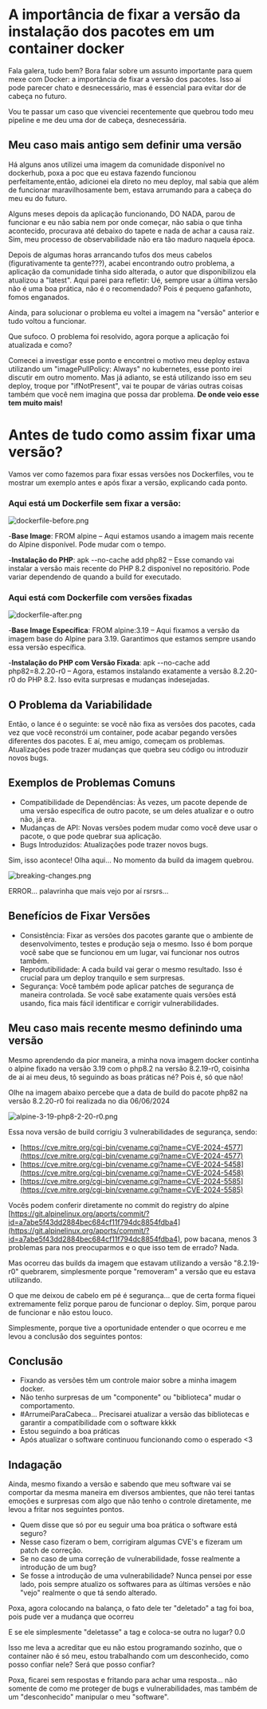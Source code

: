 # A importância de fixar a versão da instalação dos pacotes em um container docker

Fala galera, tudo bem? Bora falar sobre um assunto importante para quem mexe com Docker: a importância de fixar a versão dos pacotes. Isso aí pode parecer chato e desnecessário, mas é essencial para evitar dor de cabeça no futuro.

Vou te passar um caso que vivenciei recentemente que quebrou todo meu pipeline e me deu uma dor de cabeça, desnecessária.

## Meu caso mais antigo sem definir uma versão
Há alguns anos utilizei uma imagem da comunidade disponível no dockerhub, poxa a poc que eu estava fazendo funcionou perfeitamente,então, adicionei ela direto no meu deploy, mal sabia que além de funcionar maravilhosamente bem, estava arrumando para a cabeça do meu eu do futuro. 

Alguns meses depois da aplicação funcionando, DO NADA, parou de funcionar e eu não sabia nem por onde começar, não sabia o que tinha acontecido, procurava até debaixo do tapete e nada de achar a causa raiz. Sim, meu processo de observabilidade não era tão maduro naquela época.

Depois de algumas horas arrancando tufos dos meus cabelos (figurativamente ta gente???), acabei encontrando outro problema, a aplicação da comunidade tinha sido alterada, o autor que disponibilizou ela atualizou a "latest". Aqui parei para refletir: Ué, sempre usar a última versão não é uma boa prática, não é o recomendado? Pois é pequeno gafanhoto, fomos enganados.

Ainda, para solucionar o problema eu voltei a imagem na "versão" anterior e tudo voltou a funcionar.

Que sufoco. O problema foi resolvido, agora porque a aplicação foi atualizada e como? 

Comecei a investigar esse ponto e encontrei o motivo meu deploy estava utilizando um "imagePullPolicy: Always" no kubernetes, esse ponto irei discutir em outro momento. Mas já adianto, se está utilizando isso em seu deploy, troque por "ifNotPresent", vai te poupar de várias outras coisas também que você nem imagina que possa dar problema. **De onde veio esse tem muito mais!**

# Antes de tudo como assim fixar uma versão?

Vamos ver como fazemos para fixar essas versões nos Dockerfiles, vou te mostrar um exemplo antes e após fixar a versão, explicando cada ponto.

### Aqui está um Dockerfile sem fixar a versão:

![dockerfile-before.png](./dockerfile-before.png)

-**Base Image**: FROM alpine – Aqui estamos usando a imagem mais recente do Alpine disponível. Pode mudar com o tempo.

-**Instalação do PHP**: apk --no-cache add php82 – Esse comando vai instalar a versão mais recente do PHP 8.2 disponível no repositório. Pode variar dependendo de quando a build for executado.

### Aqui está com Dockerfile com versões fixadas

![dockerfile-after.png](./dockerfile-after.png)

-**Base Image Específica**: FROM alpine:3.19 – Aqui fixamos a versão da imagem base do Alpine para 3.19. Garantimos que estamos sempre usando essa versão específica.

-**Instalação do PHP com Versão Fixada**: apk --no-cache add php82=8.2.20-r0 – Agora, estamos instalando exatamente a versão 8.2.20-r0 do PHP 8.2. Isso evita surpresas e mudanças indesejadas.

## O Problema da Variabilidade
Então, o lance é o seguinte: se você não fixa as versões dos pacotes, cada vez que você reconstrói um container, pode acabar pegando versões diferentes dos pacotes. E aí, meu amigo, começam os problemas. Atualizações pode trazer mudanças que quebra seu código ou introduzir novos bugs.

## Exemplos de Problemas Comuns
- Compatibilidade de Dependências: Às vezes, um pacote depende de uma versão específica de outro pacote, se um deles atualizar e o outro não, já era.
- Mudanças de API: Novas versões podem mudar como você deve usar o pacote, o que pode quebrar sua aplicação.
- Bugs Introduzidos: Atualizações pode trazer novos bugs. 

Sim, isso acontece! Olha aqui... No momento da build da imagem quebrou.


![breaking-changes.png](./breaking-changes.png)

ERROR... palavrinha que mais vejo por aí rsrsrs...

## Benefícios de Fixar Versões
- Consistência: Fixar as versões dos pacotes garante que o ambiente de desenvolvimento, testes e produção seja o mesmo. Isso é bom porque você sabe que se funcionou em um lugar, vai funcionar nos outros também.
- Reprodutibilidade: A cada build vai gerar o mesmo resultado. Isso é crucial para um deploy tranquilo e sem surpresas.
- Segurança: Você também pode aplicar patches de segurança de maneira controlada. Se você sabe exatamente quais versões está usando, fica mais fácil identificar e corrigir vulnerabilidades.

## Meu caso mais recente mesmo definindo uma versão
Mesmo aprendendo da pior maneira, a minha nova imagem docker continha o alpine fixado na versão 3.19 com o php8.2 na versão 8.2.19-r0, coisinha de ai ai meu deus, tô seguindo as boas práticas né? Pois é, só que não!

Olhe na imagem abaixo percebe que a data de build do pacote php82 na versão 8.2.20-r0 foi realizada no dia 06/06/2024

![alpine-3-19-php8-2-20-r0.png](./alpine-3-19-php8-2-20-r0.png)

Essa nova versão de build corrigiu 3 vulnerabilidades de segurança, sendo: 

- [https://cve.mitre.org/cgi-bin/cvename.cgi?name=CVE-2024-4577](https://cve.mitre.org/cgi-bin/cvename.cgi?name=CVE-2024-4577)
- [https://cve.mitre.org/cgi-bin/cvename.cgi?name=CVE-2024-5458](https://cve.mitre.org/cgi-bin/cvename.cgi?name=CVE-2024-5458)
- [https://cve.mitre.org/cgi-bin/cvename.cgi?name=CVE-2024-5585](https://cve.mitre.org/cgi-bin/cvename.cgi?name=CVE-2024-5585)

Vocês podem conferir diretamente no commit do registry do alpine 
[https://git.alpinelinux.org/aports/commit/?id=a7abe5f43dd2884bec684cf11f794dc8854fdba4](https://git.alpinelinux.org/aports/commit/?id=a7abe5f43dd2884bec684cf11f794dc8854fdba4), pow bacana, menos 3 problemas para nos preocuparmos e o que isso tem de errado? Nada.

Mas ocorreu das builds da imagem que estavam utilizando a versão "8.2.19-r0" quebrarem, simplesmente porque "removeram" a versão que eu estava utilizando.

O que me deixou de cabelo em pé é segurança... que de certa forma fiquei extremamente feliz porque parou de funcionar o deploy. Sim, porque parou de funcionar e não estou louco.

Simplesmente, porque tive a oportunidade entender o que ocorreu e me levou a conclusão dos seguintes pontos:

## Conclusão
- Fixando as versões têm um controle maior sobre a minha imagem docker.
- Não tenho surpresas de um "componente" ou "biblioteca" mudar o comportamento.
- #ArrumeiParaCabeca... Precisarei atualizar a versão das bibliotecas e garantir a compatibilidade com o software kkkk
- Estou seguindo a boa práticas 
- Após atualizar o software continuou funcionando como o esperado <3

## Indagação

Ainda, mesmo fixando a versão e sabendo que meu software vai se comportar da mesma maneira em diversos ambientes, que não terei tantas emoções e surpresas com algo que não tenho o controle diretamente, me levou a fritar nos seguintes pontos.

- Quem disse que só por eu seguir uma boa prática o software está seguro?
- Nesse caso fizeram o bem, corrigiram algumas CVE's e fizeram um patch de correção.
- Se no caso de uma correção de vulnerabilidade, fosse realmente a introdução de um bug?
- Se fosse a introdução de uma vulnerabilidade? Nunca pensei por esse lado, pois sempre atualizo os softwares para as últimas versões e não "vejo" realmente o que tá sendo alterado.

Poxa, agora colocando na balança, o fato dele ter "deletado" a tag foi boa, pois pude ver a mudança que ocorreu

E se ele simplesmente "deletasse" a tag e coloca-se outra no lugar? 0.0

Isso me leva a acreditar que eu não estou programando sozinho, que o container não é só meu, estou trabalhando com um desconhecido, como posso confiar nele? Será que posso confiar?

Poxa, ficarei sem respostas e fritando para achar uma resposta... não somente de como me proteger de bugs e vulnerabilidades, mas também de um "desconhecido" manipular o meu "software".
